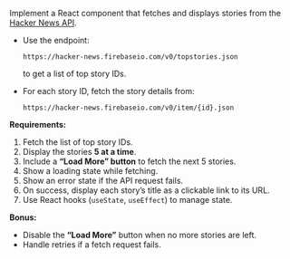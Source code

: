 Implement a React component that fetches and displays stories from the [Hacker News API](https://github.com/HackerNews/API).

* Use the endpoint:

  ```
  https://hacker-news.firebaseio.com/v0/topstories.json
  ```

  to get a list of top story IDs.
* For each story ID, fetch the story details from:

  ```
  https://hacker-news.firebaseio.com/v0/item/{id}.json
  ```

**Requirements:**

1. Fetch the list of top story IDs.
2. Display the stories **5 at a time**.
3. Include a **“Load More” button** to fetch the next 5 stories.
4. Show a loading state while fetching.
5. Show an error state if the API request fails.
6. On success, display each story’s title as a clickable link to its URL.
7. Use React hooks (`useState`, `useEffect`) to manage state.

**Bonus:**

* Disable the **“Load More”** button when no more stories are left.
* Handle retries if a fetch request fails.
